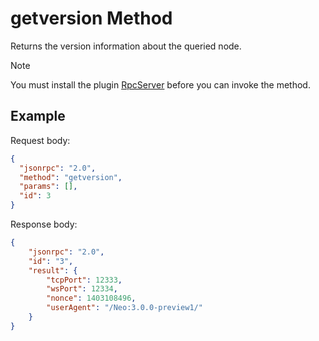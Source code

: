 ﻿# getversion Method

Returns the version information about the queried node.

> [!Note]
>
> You must install the plugin [RpcServer](https://github.com/neo-project/neo-modules/releases) before you can invoke the method.

## Example

Request body:

```json
{
  "jsonrpc": "2.0",
  "method": "getversion",
  "params": [],
  "id": 3
}
```

Response body:

```json
{
    "jsonrpc": "2.0",
    "id": "3",
    "result": {
        "tcpPort": 12333,
        "wsPort": 12334,
        "nonce": 1403108496,
        "userAgent": "/Neo:3.0.0-preview1/"
    }
}
```
